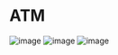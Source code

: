 # ATM
![image](https://github.com/user-attachments/assets/d184895c-50cc-46ed-b350-b82c30c32d70)
![image](https://github.com/user-attachments/assets/4b6920f6-10fd-426e-a74b-d3b327030193)
![image](https://github.com/user-attachments/assets/10ba10e7-9e3e-45b0-bb7f-b39c6f93087e)
